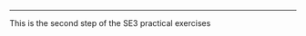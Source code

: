 -----------------------------------------------------------------------
This is the second step of the SE3 practical exercises

